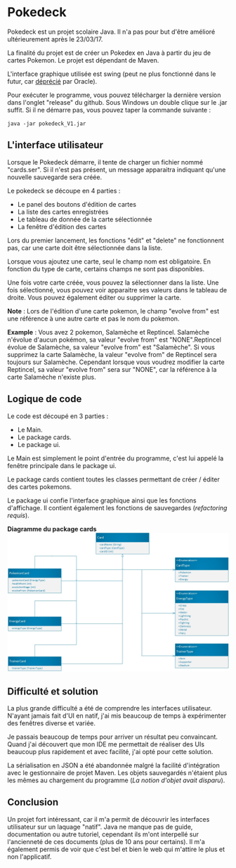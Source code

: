 # Pokedeck
Pokedeck est un projet scolaire Java. Il n'a pas pour but d'être amélioré ultérieurement après le 23/03/17.

La finalité du projet est de créer un Pokedex en Java à partir du jeu de cartes Pokemon. Le projet est dépendant de Maven.

L'interface graphique utilisée est swing (peut ne plus fonctionné dans le futur, car 
[déprécié](http://www.oracle.com/technetwork/java/javafx/overview/faq-1446554.html#6) par Oracle).

Pour exécuter le programme, vous pouvez télécharger la dernière version dans l'onglet "release" du github. 
Sous Windows un double clique sur le .jar suffit. Si il ne démarre pas, vous pouvez taper la commande suivante :

    java -jar pokedeck_V1.jar

## L'interface utilisateur
Lorsque le Pokedeck démarre, il tente de charger un fichier nommé "cards.ser". Si il n'est pas présent, un message 
apparaitra indiquant qu'une nouvelle sauvegarde sera créée.

Le pokedeck se découpe en 4 parties : 
- Le panel des boutons d'édition de cartes 
- La liste des cartes enregistrées 
- Le tableau de donnée de la carte sélectionnée 
- La fenêtre d'édition des cartes
 
Lors du premier lancement, les fonctions "édit" et "delete" ne fonctionnent pas, car une carte doit être sélectionnée 
dans la liste.

Lorsque vous ajoutez une carte, seul le champ nom est obligatoire. En fonction du type de carte, certains champs ne 
sont pas disponibles.

Une fois votre carte créée, vous pouvez la sélectionner dans la liste. Une fois sélectionné, vous pouvez voir apparaitre 
ses valeurs dans le tableau de droite. Vous pouvez également éditer ou supprimer la carte.

**Note** : Lors de l'édition d'une carte pokemon, le champ "evolve from" est une référence à une autre carte et pas le nom du pokemon.

**Example** : Vous avez 2 pokemon, Salamèche et Reptincel. Salamèche n'évolue d'aucun pokémon, sa valeur "evolve from" 
est "NONE".Reptincel évolue de Salamèche, sa valeur "evolve from" est "Salamèche". Si vous supprimez la carte Salamèche, 
la valeur "evolve from" de Reptincel sera toujours sur Salamèche. Cependant lorsque vous voudrez modifier la carte 
Reptincel, sa valeur "evolve from" sera sur "NONE", car la référence à la carte Salamèche n'existe plus.

## Logique de code
Le code est découpé en 3 parties :
 - Le Main.
 - Le package cards.
 - Le package ui.

Le Main est simplement le point d'entrée du programme, c'est lui appelé la fenêtre principale dans le package ui.

Le package cards contient toutes les classes permettant de créer / éditer des cartes pokemons.

Le package ui confie l'interface graphique ainsi que les fonctions d'affichage. Il contient également les fonctions de 
sauvegardes (_refactoring requis_).

**Diagramme du package cards**
![Diagramme du package cards](uml.jpg)

## Difficulté et solution
La plus grande difficulté a été de comprendre les interfaces utilisateur. N'ayant jamais fait d'UI en natif, j'ai mis 
beaucoup de temps à expérimenter des fenêtres diverse et variée. 

Je passais beaucoup de temps pour arriver un résultat peu convaincant. Quand j'ai découvert que mon IDE me permettait de
 réaliser des UIs beaucoup plus rapidement et avec facilité, j'ai opté pour cette solution.

La sérialisation en JSON a été abandonnée malgré la facilité d'intégration avec le gestionnaire de projet Maven. Les 
objets sauvegardés n'étaient plus les mêmes au chargement du programme (_La notion d'objet avait disparu_).

## Conclusion
Un projet fort intéressant, car il m'a permit de découvrir les interfaces utilisateur sur un laquage "natif". Java ne manque 
pas de guide, documentation ou autre tutoriel, cependant ils m'ont interpellé sur l'ancienneté de ces documents 
(plus de 10 ans pour certains). Il m'a également permis de voir que c'est bel et bien le web qui m'attire le plus et 
non l'applicatif.
